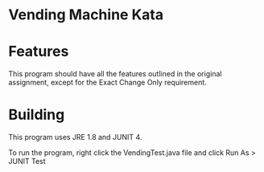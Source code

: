 Vending Machine Kata
====================

Features
========

This program should have all the features outlined in the original assignment, except for the Exact Change Only requirement.


Building
========

This program uses JRE 1.8 and JUNIT 4.

To run the program, right click the VendingTest.java file and click Run As > JUNIT Test